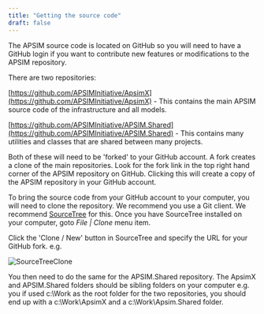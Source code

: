 ```yaml
---
title: "Getting the source code"
draft: false
---
```


The APSIM source code is located on GitHub so you will need to have a GitHub login if you want to contribute new features or modifications to the APSIM repository.

There are two repositories: 

[https://github.com/APSIMInitiative/ApsimX](https://github.com/APSIMInitiative/ApsimX) - This contains the main APSIM source code of the infrastructure and all models.

[https://github.com/APSIMInitiative/APSIM.Shared](https://github.com/APSIMInitiative/APSIM.Shared) - This contains many utilities and classes that are shared between many projects.

Both of these will need to be 'forked' to your GitHub account. A fork creates a clone of the main repositories. Look for the fork link in the top right hand corner of the APSIM repository on GitHub. Clicking this will create a copy of the APSIM repository in your GitHub account.

To bring the source code from your GitHub account to your computer, you will need to clone the repository. We recommend you use a Git client. We recommend [SourceTree](http://www.sourcetreeapp.com) for this. Once you have SourceTree installed on your computer, goto *File | Clone* menu item.


Click the 'Clone / New' button in SourceTree and specify the URL for your GitHub fork. e.g.

![SourceTreeClone](/images/Development.SourceTreeClone.png)

You then need to do the same for the APSIM.Shared repository. The ApsimX and APSIM.Shared folders should be sibling folders on your computer e.g. you if used c:\Work as the root folder for the two repositories, you should end up with a c:\Work\ApsimX and a c:\Work\Apsim.Shared folder.